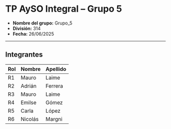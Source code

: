 # TP AySO Integral – Grupo 5

- **Nombre del grupo:** Grupo_5
- **División:** 314
- **Fecha:** 26/06/2025

---

## Integrantes

| Rol | Nombre  | Apellido |
| --- | ------- | -------- |
| R1  | Mauro   | Laime    |
| R2  | Adrián  | Ferrera  |
| R3  | Mauro   | Laime    |
| R4  | Emilse  | Gómez    |
| R5  | Carla   | López    |
| R6  | Nicolás | Margni   |

